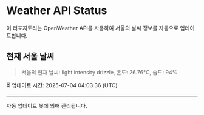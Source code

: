 
# Weather API Status

이 리포지토리는 OpenWeather API를 사용하여 서울의 날씨 정보를 자동으로 업데이트합니다.

## 현재 서울 날씨
> 서울의 현재 날씨: light intensity drizzle, 온도: 26.76°C, 습도: 94%

⏳ 업데이트 시간: 2025-07-04 04:03:36 (UTC)

---
자동 업데이트 봇에 의해 관리됩니다.
